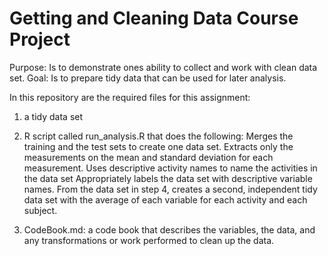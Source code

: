 # Getting and Cleaning Data Course Project
 Purpose: Is to demonstrate ones ability to collect and work with clean data set.
 Goal: Is to prepare tidy data that can be used for later analysis.


In this repository are the required files for this assignment:
 1) a tidy data set
 
 2) R script called run_analysis.R that does the following: 
 Merges the training and the test sets to create one data set.
 Extracts only the measurements on the mean and standard deviation for each measurement.
 Uses descriptive activity names to name the activities in the data set
 Appropriately labels the data set with descriptive variable names.
 From the data set in step 4, creates a second, independent tidy data set with the average of each variable for each activity and each subject.
 
 3) CodeBook.md: a code book that describes the variables, the data, and any transformations or work performed to clean up the data.
 

